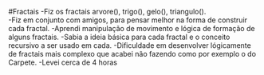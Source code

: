 #Fractais
	-Fiz os fractais arvore(), trigo(), gelo(), triangulo().	
	-Fiz em conjunto com amigos, para pensar melhor na forma de construir cada fractal.
	-Aprendi manipulação de movimento e lógica de formação de alguns fractais.
	-Sabia a ideia básica para cada fractal e o conceito recursivo a ser usado em cada.
	-Dificuldade em desenvolver lógicamente de fractais mais complexo que acabei não fazendo como por exemplo o do Carpete.
	-Levei cerca de 4 horas
